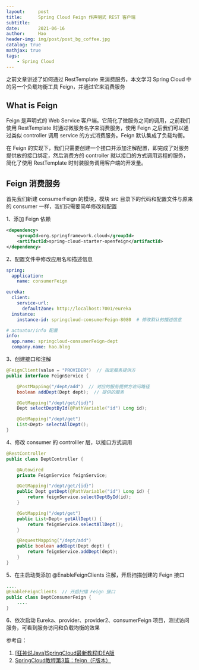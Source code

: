 ```yaml
---
layout:     post
title:      Spring Cloud Feign 作声明式 REST 客户端
subtitle:   
date:       2021-06-16
author:     Hao
header-img: img/post/post_bg_coffee.jpg
catalog: true
mathjax: true
tags:
    - Spring Cloud
---
```


之前文章讲述了如何通过 RestTemplate 来消费服务，本文学习 Spring Cloud 中的另一个负载均衡工具 Feign，并通过它来消费服务

## What is Feign

Feign 是声明式的 Web Service 客户端。它简化了微服务之间的调用，之前我们使用 RestTemplate 时通过微服务名字来消费服务，使用 Feign 之后我们可以通过类似 controller 调用 service 的方式消费服务。Feign 默认集成了负载均衡。

在 Feign 的实现下，我们只需要创建一个接口并添加注解配置，即完成了对服务提供放的接口绑定，然后消费方的 controller 就以接口的方式调用远程的服务，简化了使用 RestTemplate 时封装服务调用客户端的开发量。

## Feign 消费服务

首先我们新建 consumerFeign 的模块，模块 src 目录下的代码和配置文件与原来的 consumer 一样，我们只需要简单修改和配置

1、添加 Feign 依赖

```xml
<dependency>
    <groupId>org.springframework.cloud</groupId>
    <artifactId>spring-cloud-starter-openfeign</artifactId>
</dependency>
```

2、配置文件中修改应用名和描述信息

```yml
spring:
  application:
    name: consumerFeign

eureka:
  client:
    service-url:
      defaultZone: http://localhost:7001/eureka
  instance:
    instance-id: springcloud-consumerFeign-8080  # 修改默认的描述信息

# actuator/info 配置
info:
  app.name: springcloud-consumerFeign-dept
  company.name: hao.blog
```

3、创建接口和注解

```java
@FeignClient(value = "PROVIDER")  // 指定服务提供方
public interface FeignService {

    @PostMapping("/dept/add")  // 对应的服务提供方访问路径
    boolean addDept(Dept dept);  // 提供的服务

    @GetMapping("/dept/get/{id}")
    Dept selectDeptById(@PathVariable("id") Long id);

    @GetMapping("/dept/get")
    List<Dept> selectAllDept();
}
```

4、修改 consumer 的 controlller 层，以接口方式调用

```java
@RestController
public class DeptController {

    @Autowired
    private FeignService feignService;

    @GetMapping("/dept/get/{id}")
    public Dept getDept(@PathVariable("id") Long id) {
        return feignService.selectDeptById(id);
    }

    @GetMapping("/dept/get")
    public List<Dept> getAllDept() {
        return feignService.selectAllDept();
    }

    @RequestMapping("/dept/add")
    public boolean addDept(Dept dept) {
        return feignService.addDept(dept);
    }
}
```

5、在主启动类添加 @EnableFeignClients 注解，开启扫描创建的 Feign 接口

```java
....
@EnableFeignClients  // 开启扫描 Feign 接口
public class DeptConsumerFeign {
    ....
}
```

6、依次启动 Eureka、provider、provider2、consumerFeign 项目，测试访问服务，可看到服务访问和负载均衡的效果

参考自：
1. [[狂神说Java]SpringCloud最新教程IDEA版](https://www.bilibili.com/video/BV1jJ411S7xr?p=13)
2. [SpringCloud教程第3篇：feign（F版本）](https://www.fangzhipeng.com/springcloud/2018/08/03/sc-f3-feign.html)